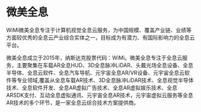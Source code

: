 # 微美全息


WiMi微美全息专注于计算机视觉全息云服务，为中国规模、覆盖产业链、业绩等方面较优秀的全息云产业综合实体之一，目标成为有潜力、有国际影响力的全息云平台。

微美全息成立于2015年，纳斯达克股票代码：WiMi。微美全息专注于全息云服务，主要聚集在车载AR全息HUD、3D全息脉冲LiDAR、头戴光场全息设备、全息半导体、全息云软件、全息汽车导航、元宇宙全息AR/VR设备、元宇宙全息云软件等专业领域,覆盖从全息车载AR技术、3D全息脉冲LiDAR技术、全息视觉半导体技术、全息软件开发、全息AR虚拟广告技术、全息AR虚拟娱乐技术、全息ARSDK支付、互动全息虚拟通讯、元宇宙全息AR技术，元宇宙虚拟云服务等全息AR技术的多个环节，是一家全息云综合技术方案提供商。
